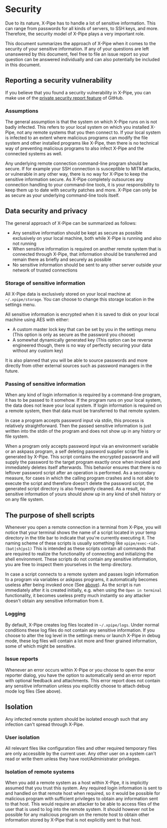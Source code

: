 # Security

Due to its nature, X-Pipe has to handle a lot of sensitive information.
This can range from passwords for all kinds of servers, to SSH keys, and more.
Therefore, the security model of X-Pipe plays a very important role.

This document summarizes the approach of X-Pipe when it comes to the security of your sensitive information.
If any of your questions are left unanswered by this document, feel free to file an
issue report so your question can be answered individually and can also potentially be included in this document.

## Reporting a security vulnerability

If you believe that you found a security vulnerability in X-Pipe,
you can make use of
the [private security report feature](https://docs.github.com/en/code-security/security-advisories/guidance-on-reporting-and-writing/privately-reporting-a-security-vulnerability)
of GitHub.

### Assumptions

The general assumption is that the system on which X-Pipe runs on is not badly infected.
This refers to your local system on which you installed X-Pipe, not any remote systems that you then connect to.
If your local system is infected to an extent where malicious programs can modify the
file system and other installed programs like X-Pipe,
then there is no technical way of preventing malicious programs to also infect X-Pipe and the connected systems as well.

Any underlying remote connection command-line program should be secure.
If for example your SSH connection is susceptible to MITM attacks, or
vulnerable in any other way, there is no way for X-Pipe to keep the sensitive information secure.
As X-Pipe completely outsources any connection handling to your command-line tools,
it is your responsibility to keep them up to date with security patches and more.
X-Pipe can only be as secure as your underlying command-line tools itself.

## Data security and privacy

The general approach of X-Pipe can be summarized as follows:

- Any sensitive information should be kept as secure as possible exclusively on your local machine,
  both while X-Pipe is running and also not running
- When sensitive information is required on another remote system that is connected through X-Pipe, that information
  should be transferred and
  remain there as briefly and securely as possible
- No sensitive information should be sent to any other server outside your network of trusted connections

### Storage of sensitive information

All X-Pipe data is exclusively stored on your local machine at `~/.xpipe/storage`.
You can choose to change this storage location in the settings menu.

All sensitive information is encrypted when it is saved to disk on your local machine using AES
with either:

- A custom master lock key that can be set by you in the settings menu
  (This option is only as secure as the password you choose)
- A somewhat dynamically generated key (This option can be reverse
  engineered though, there is no way of perfectly securing your data without any custom key)

It is also planned that you will be able to
source passwords and more directly from other external sources such as password managers in the future.

### Passing of sensitive information

When any kind of login information is required by a command-line program, it has to be passed to it somehow.
If the program runs on your local system, the data does not leave your local system.
If login information is required on a remote system, then that data must be transferred to that remote system.

In case a program accepts password input via stdin, this process is relatively straightforward.
Then the passed sensitive information is just written into the stdin of the program and does not show up in any history or file system.

When a program only accepts password input via an environment variable or an askpass program,
a self deleting password supplier script file is generated by X-Pipe.
This script contains the encrypted password and will supply
the password to the target program exactly once when invoked and immediately deletes itself afterwards.
This behavior ensures that there is no leftover password script after an operation is performed.
As a secondary measure, for cases in which the calling program crashes
and is not able to execute the script and therefore doesn't delete the password script,
the generated script directory is also frequently cleaned.
As a result, no sensitive information of yours should show
up in any kind of shell history or on any file system.

## The purpose of shell scripts

Whenever you open a remote connection in a terminal from X-Pipe, you will notice that your terminal shows
the name of a script located in your temp directory in the title bar to indicate that you're currently executing it.
The naming scheme of these scripts is usually something like `xpipe/exec-<id>.(bat|sh|ps1)`
This is intended as these scripts contain all commands that are required
to realize the functionality of connecting and initializing the shell environment.
These scripts do not contain any sensitive information,
you are free to inspect them yourselves in the temp directory.

In case a script connects to a remote system and passes login information to a program via variables or askpass
programs,
it automatically becomes useless after being invoked once (See [above](#passing-of-sensitive-information)).
As the script is run immediately after it is created initially, e.g.
when using the `Open in terminal` functionality, it becomes useless pretty much
instantly so any attacker doesn't obtain any sensitive information from it.

### Logging

By default, X-Pipe creates log files located in `~/.xpipe/logs`.
Under normal conditions these log files do not contain any sensitive information.
If you choose to alter the log level in the settings menu or launch X-Pipe in debug mode,
these log files will contain a lot more and finer grained information, some of which might be sensitive.

### Issue reports

Whenever an error occurs within X-Pipe or you choose to open the error reporter dialog,
you have the option to automatically send an error report with optional feedback and attachments.
This error report does not contain any sensitive information unless
you explicitly choose to attach debug mode log files (See above).

## Isolation

Any infected remote system should be isolated enough such that any infection can't spread through X-Pipe.

### User isolation

All relevant files like configuration files and other required temporary files
are only accessible by the current user.
Any other user on a system can't read or write them unless they have root/Administrator privileges.

### Isolation of remote systems

When you add a remote system as a host within X-Pipe, it is implicitly assumed that you trust this system.
Any required login information is sent to and handled on that remote host when required,
so it would be possible for malicious program with sufficient privileges to obtain any information sent to that host.
This would require an attacker to be able to access files of the user that is used to log into the remote system.
It should however not be possible for any malicious program on the remote host to obtain
other information stored by X-Pipe that is not explicitly sent to that host.
